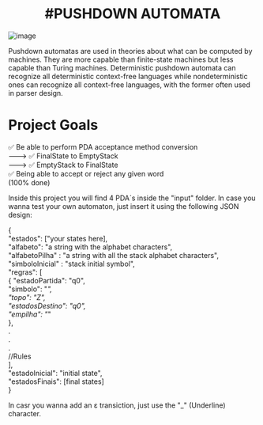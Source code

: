 <h1 align="center">
  #PUSHDOWN AUTOMATA
</h1>

![image](https://user-images.githubusercontent.com/36866624/122079295-a7af2900-cdd3-11eb-989c-63318eeb84c7.png)

Pushdown automatas are used in theories about what can be computed by machines. They are more capable than finite-state machines but less capable than Turing machines. Deterministic pushdown automata can recognize all deterministic context-free languages while nondeterministic ones can recognize all context-free languages, with the former often used in parser design.


# Project Goals

✅ Be able to perform PDA acceptance method conversion  <br />
 --->  ✅ FinalState to EmptyStack <br />
 --->  ✅ EmptyStack to FinalState <br />
✅ Being able to accept or reject any given word <br />
(100% done)

Inside this project you will find 4 PDA´s inside the "input" folder.
In case you wanna test your own automaton, just insert it using the following JSON design:

{ <br />
  "estados": ["your states here],   <br />
  "alfabeto": "a string with the alphabet characters",  <br />
  "alfabetoPilha" : "a string with all the stack alphabet characters",  <br />
  "simboloInicial" : "stack initial symbol",  <br />
  "regras": [   <br />
    {
      "estadoPartida": "q0",  <br />
      "simbolo": "_", <br />
      "topo": "Z",  <br />
      "estadosDestino": "q0", <br />
      "empilha": "_"  <br />
    },  <br />
    .   <br />
    . <br />
    . <br />
    //Rules <br />
  ],  <br />
  "estadoInicial": "initial state", <br />
  "estadosFinais": [final states] <br />
} <br />

In casr you wanna add an ε transiction, just use the "_" (Underline) character. 












